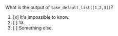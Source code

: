 What is the output of ``take_default_list([1,2,3])``?

1. [x] It's impossible to know.
1. [ ] 13
1. [ ] Something else.
